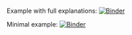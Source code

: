 Example with full explanations: [![Binder](https://mybinder.org/badge_logo.svg)](https://mybinder.org/v2/gh/qbammey/ipol_ipynb/main?urlpath=voila%2Frender%2Ffull_explanation.ipynb)

Minimal example: [![Binder](https://mybinder.org/badge_logo.svg)](https://mybinder.org/v2/gh/qbammey/ipol_ipynb/main?urlpath=voila%2Frender%2Fminimal.ipynb)
